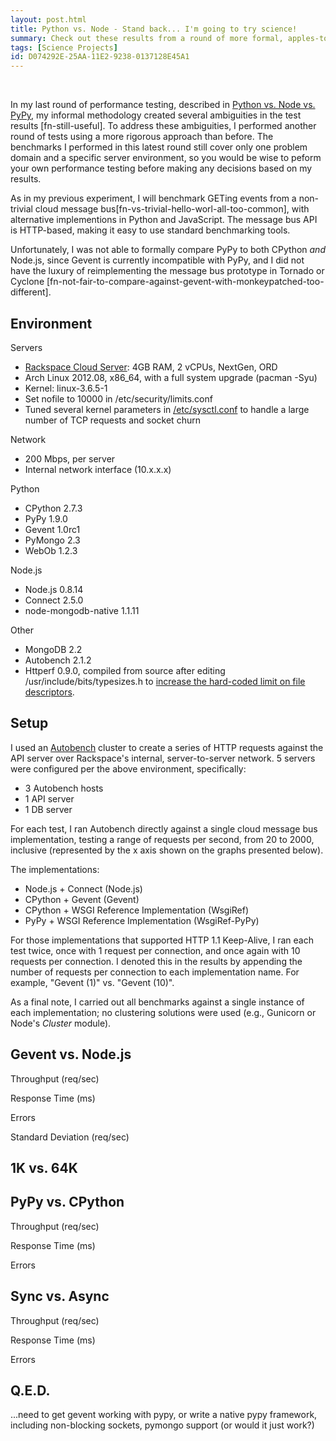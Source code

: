 ```yaml
---
layout: post.html
title: Python vs. Node - Stand back... I'm going to try science!
summary: Check out these results from a round of more formal, apples-to-apples performance testing between Python and Node.js 
tags: [Science Projects]
id: D074292E-25AA-11E2-9238-0137128E45A1
---
```


&nbsp;

In my last round of performance testing, described in [Python vs. Node vs. PyPy][last-article], my informal methodology created several ambiguities in the test results [fn-still-useful]. To address these ambiguities, I performed another round of tests using a more rigorous approach than before. The benchmarks I performed in this latest round still cover only one problem domain and a specific server environment, so  you would be wise to peform your own performance testing before making any decisions based on my results.

As in my previous experiment, I will benchmark GETing events from a non-trivial cloud message bus[fn-vs-trivial-hello-worl-all-too-common], with alternative implementions in Python and JavaScript. The message bus API is HTTP-based, making it easy to use standard benchmarking tools. 

Unfortunately, I was not able to formally compare PyPy to both CPython *and* Node.js, since Gevent is currently incompatible with PyPy, and I did not have the luxury of reimplementing the message bus prototype in Tornado or Cyclone [fn-not-fair-to-compare-against-gevent-with-monkeypatched-too-different].

[last-article]: /2012/10/23/python-vs-node-vs-pypy.html

## Environment ##

Servers

* [Rackspace Cloud Server](http://www.rackspace.com/cloud/public/servers/techdetails/): 4GB RAM, 2 vCPUs, NextGen, ORD
* Arch Linux 2012.08, x86_64, with a full system upgrade (pacman -Syu)
* Kernel: linux-3.6.5-1
* Set nofile to 10000 in /etc/security/limits.conf
* Tuned several kernel parameters in [/etc/sysctl.conf](https://gist.github.com/4027835) to handle a large number of TCP requests and socket churn

Network

* 200 Mbps, per server
* Internal network interface (10.x.x.x)

Python

* CPython 2.7.3
* PyPy 1.9.0 
* Gevent 1.0rc1
* PyMongo 2.3
* WebOb 1.2.3

Node.js

* Node.js 0.8.14
* Connect 2.5.0
* node-mongodb-native 1.1.11

Other

* MongoDB 2.2
* Autobench 2.1.2
* Httperf 0.9.0, compiled from source after editing /usr/include/bits/typesizes.h to [increase the hard-coded limit on file descriptors](http://gom-jabbar.org/articles/2009/02/04/httperf-and-file-descriptors). 

## Setup ##

I used an [Autobench](http://www.xenoclast.org/autobench/) cluster to create a series of HTTP requests against the API server over Rackspace's internal, server-to-server network. 5 servers were configured per the above environment, specifically:

* 3 Autobench hosts
* 1 API server
* 1 DB server 

For each test, I ran Autobench directly against a single cloud message bus implementation, testing a range of requests per second, from 20 to 2000, inclusive (represented by the x axis shown on the graphs presented below).

The implementations:

* Node.js + Connect (Node.js)
* CPython + Gevent (Gevent)
* CPython + WSGI Reference Implementation (WsgiRef)
* PyPy + WSGI Reference Implementation (WsgiRef-PyPy)

For those implementations that supported HTTP 1.1 Keep-Alive, I ran each test twice, once with 1 request per connection, and once again with 10 requests per connection. I denoted this in the results by appending the number of requests per connection to each implementation name. For example, "Gevent (1)" vs. "Gevent (10)". 

As a final note, I carried out all benchmarks against a single instance of each implementation; no clustering solutions were used (e.g., Gunicorn or Node's *Cluster* module). 

## Gevent vs. Node.js ##

Throughput (req/sec)
<div id="graph-1-rps" class="flot"></div>

Response Time (ms)
<div id="graph-1-rt" class="flot"></div>

Errors
<div id="graph-1-errors" class="flot"></div>

Standard Deviation (req/sec)
<div id="graph-1-stdev" class="flot"></div>

## 1K vs. 64K ##

<div id="graph-2a" class="flot"></div>
<div id="graph-2b" class="flot"></div>

## PyPy vs. CPython ##

Throughput (req/sec)
<div id="graph-4-rps" class="flot"></div>

Response Time (ms)
<div id="graph-4-rt" class="flot"></div>

Errors
<div id="graph-4-errors" class="flot"></div>

## Sync vs. Async ##

Throughput (req/sec)
<div id="graph-5-rps" class="flot"></div>

Response Time (ms)
<div id="graph-5-rt" class="flot"></div>

Errors
<div id="graph-5-errors" class="flot"></div>

## Q.E.D. ##

<div id="graph-6" class="flot"></div>

...need to get gevent working with pypy, or write a native pypy framework, including non-blocking sockets, pymongo support (or would it just work?)

<script type="text/javascript" src="/assets/js/python-vs-node-rematch.js" />

